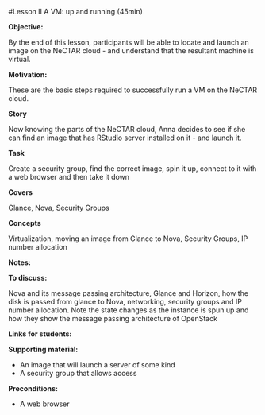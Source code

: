 #Lesson II A VM: up and running (45min)

**Objective:** 

By the end of this lesson, participants will be able to locate and launch an image on the NeCTAR cloud - and 
understand that the resultant machine is virtual.

**Motivation:** 

These are the basic steps required to successfully run a VM on the NeCTAR cloud. 

**Story**

Now knowing the parts of the NeCTAR cloud, Anna decides to see if she can find an image that has RStudio server
installed on it - and launch it.

**Task**

Create a security group, find the correct image, spin it up, connect to it with a web browser and then take it down

**Covers**

Glance, Nova, Security Groups

**Concepts**

Virtualization, moving an image from Glance to Nova, Security Groups, IP number allocation

**Notes:** 



**To discuss:** 

Nova and its message passing architecture, Glance and Horizon, how the disk is passed from glance to Nova, 
networking, security groups and IP number allocation. Note the state changes as the instance is spun up and 
how they show the message passing architecture of OpenStack

**Links for students:** 


**Supporting material:** 

* An image that will launch a server of some kind
* A security group that allows access

**Preconditions:** 

* A web browser


